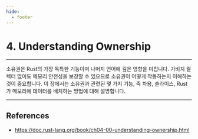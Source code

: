 ```yaml
---
hide:
  - footer
---
```


# 4. Understanding Ownership

---

소유권은 Rust의 가장 독특한 기능이며 나머지 언어에 깊은 영향을 미칩니다. 가비지 컬렉터 없이도 메모리 안전성을 보장할 수 있으므로 소유권이 어떻게 작동하는지 이해하는 것이 중요합니다. 이 장에서는 소유권과 관련된 몇 가지 기능, 즉 차용, 슬라이스, Rust가 메모리에 데이터를 배치하는 방법에 대해 설명합니다.

---

## References

- <https://doc.rust-lang.org/book/ch04-00-understanding-ownership.html>
